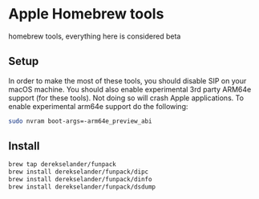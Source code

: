 # Apple Homebrew tools
homebrew tools, everything here is considered beta


## Setup 
In order to make the most of these tools, you should disable SIP on your macOS machine. You should also enable experimental 3rd party ARM64e support (for these tools). Not doing so will crash Apple applications. To enable experimental arm64e support do the following:

```bash
sudo nvram boot-args=-arm64e_preview_abi
``` 

## Install



```bash
brew tap derekselander/funpack
brew install derekselander/funpack/dipc
brew install derekselander/funpack/dinfo
brew install derekselander/funpack/dsdump
```
